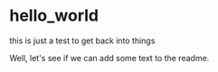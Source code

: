 # hello_world
this is just a test to get back into things

Well, let's see if we can add some text to the readme.